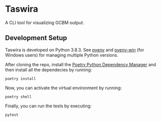 # Taswira

A CLI tool for visualizing GCBM output.

## Development Setup

Taswira is developed on Python 3.8.3. See [pyenv](https://github.com/pyenv/pyenv) and [pyenv-win](https://github.com/pyenv-win/pyenv-win) (for Windows users) for managing multiple Python versions.

After cloning the repo, install the [Poetry Python Dependency Manager](https://python-poetry.org/docs/) and then install all the dependecies by running:
```
poetry install
```

Now, you can activate the virtual environment by running:
```
poetry shell
```

Finally, you can run the tests by executing:
```
pytest
```